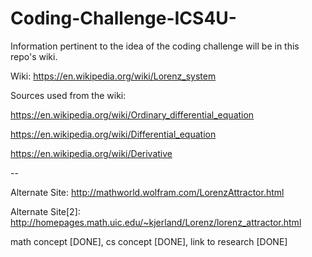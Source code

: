 # Coding-Challenge-ICS4U-

Information pertinent to the idea of the coding challenge will be in this repo's wiki.

Wiki:
https://en.wikipedia.org/wiki/Lorenz_system

Sources used from the wiki:

https://en.wikipedia.org/wiki/Ordinary_differential_equation

https://en.wikipedia.org/wiki/Differential_equation

https://en.wikipedia.org/wiki/Derivative

--

Alternate Site:
http://mathworld.wolfram.com/LorenzAttractor.html

Alternate Site[2]:
http://homepages.math.uic.edu/~kjerland/Lorenz/lorenz_attractor.html

math concept [DONE], cs concept [DONE], link to research [DONE]


